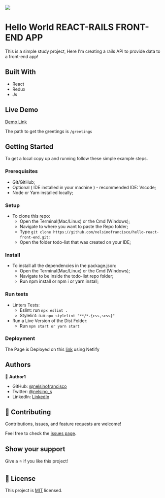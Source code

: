 ![](https://img.shields.io/badge/Microverse-blueviolet)

# Hello World REACT-RAILS FRONT-END APP

This is a simple study project, Here I'm creating a rails API to provide data to a front-end app!


## Built With

- React
- Redux
- Js

## Live Demo

[Demo Link](https://nelsino-hrfe.netlify.app/)

The path to get the greetings is `/greetings`

## Getting Started

To get a local copy up and running follow these simple example steps.

### Prerequisites

- Git/GitHub;
- Optional ( IDE installed in your machine ) - recommended IDE: Vscode;
- Node or Yarn installed locally;

### Setup

- To clone this repo:
  - Open the Terminal(Mac/Linux) or the Cmd (Windows);
  - Navigate to where you want to paste the Repo folder;
  - Type `git clone https://github.com/nelsinofrancisco/hello-react-front-end.git`;
  - Open the folder todo-list that was created on your IDE;

### Install

- To install all the dependencies in the package.json:
  - Open the Terminal(Mac/Linux) or the Cmd (Windows);
  - Navigate to be inside the todo-list repo folder;
  - Run npm install or npm i or yarn install;
  
### Run tests

- Linters Tests:
  - Eslint: run `npx eslint .`
  - Stylelint: run `npx stylelint "**/*.{css,scss}"`
- Run a Live Version of the Dist Folder:
  - Run `npm start or yarn start`

### Deployment

The Page is Deployed on this [link](https://nelsino-hrfe.netlify.app/) using Netlify

## Authors

👤 **Author1**

- GitHub: [@nelsinofrancisco](https://github.com/nelsinofrancisco)
- Twitter: [@nelsino_s](https://twitter.com/nelsino_s)
- LinkedIn: [LinkedIn](https://www.linkedin.com/in/nelsinofrancisco/)

## 🤝 Contributing

Contributions, issues, and feature requests are welcome!

Feel free to check the [issues page](../../issues/).

## Show your support

Give a ⭐️ if you like this project!

## 📝 License

This project is [MIT](./MIT.md) licensed.
